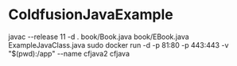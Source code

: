 # ColdfusionJavaExample

javac --release 11 -d . book/Book.java book/EBook.java ExampleJavaClass.java
sudo docker run -d -p 81:80 -p 443:443 -v "$(pwd):/app" --name cfjava2 cfjava
